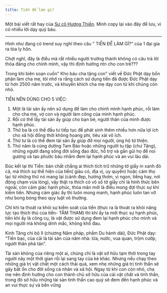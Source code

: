 ```yaml
---
title: Tiền để làm gì?
---
```


Một bài viết rất hay của [Sư cô Hương Thiền](https://www.facebook.com/photo.php?fbid=2097045137082142&set=a.1499408123512516&type=3). Mình copy lại vào đây để lưu, vì có nhiều lời dạy quý báu.

---

Hình như đang có trend suy nghĩ theo câu " TIỀN ĐỂ LÀM GÌ?" của 1 đại gia ra tòa ly hôn.

Chợt nghĩ, đây là điều mà rất nhiều người trưởng thành không có câu trả lời thỏa đáng cho chính mình, vậy thì định hướng ntn cho con trẻ???

Trong khi biên soạn cuốn" Kho báu cha tặng con" viết về Đức Phật dạy bổn phận làm cha mẹ, tôi nhớ ra rằng cách sử dụng tiền đã được Đức Phật dạy từ hơn 2500 năm trước, và khuyến khích cha mẹ dạy con từ khi chúng còn nhỏ.

TIỀN NÊN DÙNG CHO 5 VIỆC:

1. Một là tài sản ấy nên sử dụng để làm cho chính mình hạnh phúc, rồi làm cho cha mẹ, vợ con và người làm công của mình hạnh phúc.
2. Rồi có thể lấy tài sản ấy giúp cho bạn bè, người thân của mình được hạnh phúc.
3. Thứ ba là có thể đầu tư tiếp tục để phát sinh thêm nhiều hơn nữa lợi ích cho xã hội đồng thời không hoang phí, tiêu xài vô ích.
4. Thứ tư là có thể đem tài sản ấy giúp đỡ mọi người, ủng hộ từ thiện.
5. Thứ năm là cúng dường Tam Bảo hoặc những người tu tập (chư Tăng), những người đang sống đời sống đạo đức, hỗ trợ và gần gũi họ để noi gương và tạo phước báu nhằm đem lại hạnh phúc và an vui lâu dài.

Đúc kết lại thì Tiền: bản chất chẳng ai thích tích trữ những tờ giấy in xanh đỏ cả, mà thích sự thể hiện của tiền( giàu có, địa vị, uy quyền) hoặc cảm thọ lạc từ những thứ nó mang lại (cảnh đẹp, hương thơm, vị ngon, tiếng hay, nơi động chạm vừa lòng), vậy thật ra thích có vô số tờ giấy chỉ là hình thức bên ngoài, còn cảm giác hạnh phúc, thỏa mãn mới là điều mong đợi thực sự khi kiếm tiền. Nhưng cảm giác ấy thì luôn mong manh, hạnh phúc luôn tan vỡ như bong bóng theo quy luật vô thường.

Chỉ khi ta thoát ra khỏi sự kiểm soát của tiền (thực ra là thoát ra khỏi năng lực tạo thích thú của tiền- TÂM THAM) thì khi ấy ta mới thực sự hạnh phúc, tiền khi ấy là công cụ, là vật được sử dụng đem lại hạnh phúc cho mình và mọi người mà không dính mắc, không khổ đau.

Kinh Tăng chi bộ II (chương Năm pháp, phẩm Du hành dài), Đức Phật dạy: “Tiền bạc, của cải là tài sản của năm nhà: lửa, nước, vua quan, trộm cướp, người thân phá tán”.

Tài sản không của riêng một ai, chúng chỉ là vật sở hữu tạm thời trong tay người này một thời gian rồi lại sang tay của kẻ khác. Nhưng nếu chạy theo những giá trị vật chất một cách thái quá, xem nhẹ những giá trị tinh thần sẽ gây bất ổn cho đời sống cá nhân và xã hội. Ngay từ khi con còn nhỏ, cha mẹ nên định hướng cho con thành chủ sở hữu của cải vật chất và tinh thần, trong đó sở hữu những tài sản tinh thần cao quý sẽ đem đến hạnh phúc và an vui thực sự và bền vững